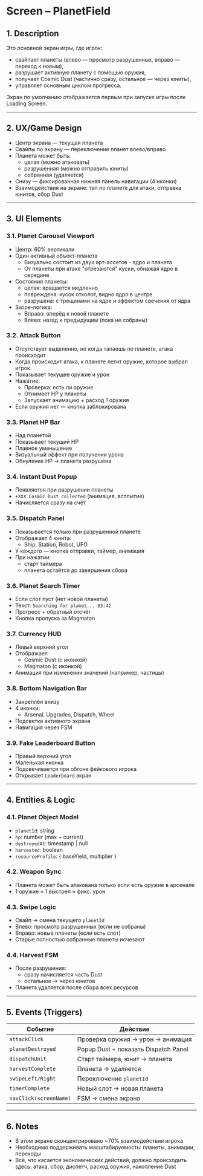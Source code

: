 # Screen – PlanetField

## 1. Description

Это основной экран игры, где игрок:
- свайпает планеты (влево — просмотр разрушенных, вправо — переход к новым),
- разрушает активную планету с помощью оружия,
- получает Cosmic Dust (частично сразу, остальное — через юниты),
- управляет основным циклом прогресса.

Экран по умолчанию отображается первым при запуске игры после Loading Screen.

---

## 2. UX/Game Design

- Центр экрана — текущая планета
- Свайпы по экрану — переключение планет влево/вправо
- Планета может быть:
  - целая (можно атаковать)
  - разрушенная (можно отправить юниты)
  - собранная (удаляется)
- Снизу — фиксированная нижняя панель навигации (4 иконки)
- Взаимодействия на экране: тап по планете для атаки, отправка юнитов, сбор Dust

---

## 3. UI Elements

### 3.1. Planet Carousel Viewport
- Центр: 60% вертикали
- Один активный объект-планета
  - Визуально состоит из двух арт-ассетов - ядро и планета
  - От планеты при атаке "отрезаются" куски, обнажая ядро в середине
- Состояния планеты:
  - целая: вращается медленно
  - повреждена: кусок отколот, видно ядро в центре
  - разрушена: с трещинами на ядре и эффектом свечения от ядра
- Swipe-логика:
  - Вправо: вперёд к новой планете
  - Влево: назад к предыдущим (пока не собраны)

### 3.2. Attack Button
- Отсутствует выделенно, но когда тапаешь по планете, атака происходит
- Когда происходит атака, к планете летит оружие, которое выбрал игрок.
- Показывает текущее оружие и урон
- Нажатие:
  - Проверка: есть ли оружие
  - Отнимает HP у планеты
  - Запускает анимацию + расход 1 оружия
- Если оружия нет — кнопка заблокирована

### 3.3. Planet HP Bar
- Над планетой
- Показывает текущий HP
- Плавное уменьшение
- Визуальный эффект при получении урона
- Обнуление HP → планета разрушена

### 3.4. Instant Dust Popup
- Появляется при разрушении планеты
- `+XXX Cosmic Dust collected` (анимация, всплытие)
- Начисляется сразу на счёт

### 3.5. Dispatch Panel
- Показывается только при разрушенной планете
- Отображает 4 юнита:
  - Ship, Station, Robot, UFO
- У каждого — кнопка отправки, таймер, анимация
- При нажатии:
  - старт таймера
  - планета остаётся до завершения сбора

### 3.6. Planet Search Timer
- Если слот пуст (нет новой планеты)
- Текст: `Searching for planet... 03:42`
- Прогресс + обратный отсчёт
- Кнопка пропуска за Magmaton

### 3.7. Currency HUD
- Левый верхний угол
- Отображает:
  - Cosmic Dust (с иконкой)
  - Magmaton (с иконкой)
- Анимация при изменении значений (например, частицы)

### 3.8. Bottom Navigation Bar
- Закреплён внизу
- 4 иконки:
  - Arsenal, Upgrades, Dispatch, Wheel
- Подсветка активного экрана
- Навигация через FSM

### 3.9. Fake Leaderboard Button
- Правый верхний угол
- Маленькая иконка
- Подсвечивается при обгоне фейкового игрока
- Открывает `Leaderboard` экран

---

## 4. Entities & Logic

### 4.1. Planet Object Model
- `planetId`: string
- `hp`: number (max + current)
- `destroyedAt`: timestamp | null
- `harvested`: boolean
- `resourceProfile`: { baseYield, multiplier }

### 4.2. Weapon Sync
- Планета может быть атакована только если есть оружие в арсенале
- 1 оружие = 1 выстрел = фикс. урон

### 4.3. Swipe Logic
- Свайп → смена текущего `planetId`
- Влево: просмотр разрушенных (если не собраны)
- Вправо: новые планеты (если есть слот)
- Старые полностью собранные планеты исчезают

### 4.4. Harvest FSM
- После разрушения:
  - сразу начисляется часть Dust
  - остальное → через юнитов
- Планета удаляется после сбора всех ресурсов

---

## 5. Events (Triggers)

| Событие                 | Действие                                   |
|--------------------------|--------------------------------------------|
| `attackClick`            | Проверка оружия → урон → анимация         |
| `planetDestroyed`        | Popup Dust + показать Dispatch Panel      |
| `dispatchUnit`           | Старт таймера, юнит → планета             |
| `harvestComplete`        | Планета → удаляется                       |
| `swipeLeft/Right`        | Переключение `planetId`                   |
| `timerComplete`          | Новый слот → новая планета                |
| `navClick(screenName)`   | FSM → смена экрана                        |

---

## 6. Notes

- В этом экране сконцентрировано ~70% взаимодействия игрока
- Необходимо поддерживать масштабируемость: планеты, анимации, переходы
- Всё, что касается экономических действий, должно происходить здесь: атака, сбор, диспетч, расход оружия, накопление Dust
